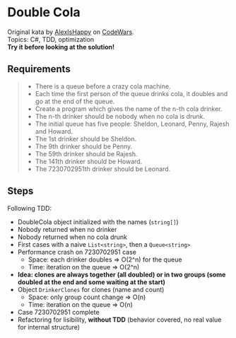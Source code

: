 # Double Cola

Original kata by [AlexIsHappy](https://www.codewars.com/users/AlexIsHappy) on [CodeWars](https://www.codewars.com/).  
Topics: C#, TDD, optimization  
**Try it before looking at the solution!**

## Requirements

> - There is a queue before a crazy cola machine.
> - Each time the first person of the queue drinks cola, it doubles and go at the end of the queue.
> - Create a program which gives the name of the n-th cola drinker.
> - The n-th drinker should be nobody when no cola is drunk.
> - The initial queue has five people: Sheldon, Leonard, Penny, Rajesh and Howard.
> - The 1st drinker should be Sheldon.
> - The 9th drinker should be Penny.
> - The 59th drinker should be Rajesh.
> - The 141th drinker should be Howard.
> - The 7230702951th drinker should be Leonard.

## Steps

Following TDD:
- DoubleCola object initialized with the names (`string[]`)
- Nobody returned when no drinker
- Nobody returned when no cola drunk
- First cases with a naive `List<string>`, then a `Queue<string>`
- Performance crash on 7230702951 case
    - Space: each drinker doubles => O(2^n) for the queue
    - Time: iteration on the queue => O(2^n)
- **Idea: clones are always together (all doubled) or in two groups (some doubled at the end and some waiting at the start)**
- Object `DrinkerClones` for clones (name and count)
    - Space: only group count change => O(n)
    - Time: iteration on the queue => O(n)
- Case 7230702951 complete
- Refactoring for lisibility, **without TDD** (behavior covered, no real value for internal structure)
